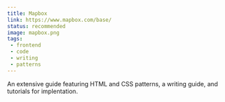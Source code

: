 ```yaml
---
title: Mapbox
link: https://www.mapbox.com/base/
status: recommended
image: mapbox.png
tags:
 - frontend
 - code
 - writing
 - patterns
---
```


An extensive guide featuring HTML and CSS patterns, a writing guide, and tutorials for implentation.